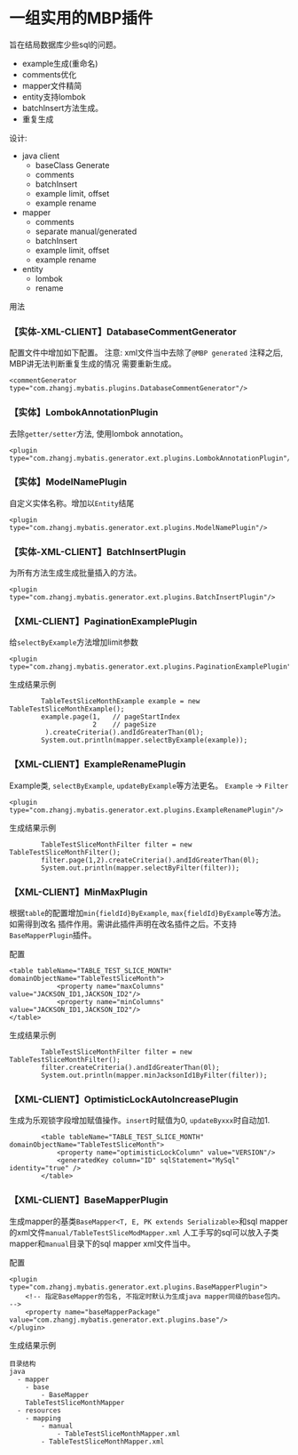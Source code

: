 # 一组实用的MBP插件
旨在结局数据库少些sql的问题。
* example生成(重命名)
* comments优化
* mapper文件精简
* entity支持lombok
* batchInsert方法生成。
* 重复生成

设计:

* java client
    * baseClass Generate
    * comments
    * batchInsert
    * example limit, offset
    * example rename
* mapper
    * comments
    * separate manual/generated
    * batchInsert
    * example limit, offset
    * example rename
* entity
    * lombok
    * rename


用法

### 【实体-XML-CLIENT】DatabaseCommentGenerator
配置文件中增加如下配置。 注意: xml文件当中去除了`@MBP generated` 注释之后, MBP讲无法判断重复生成的情况
需要重新生成。


```
<commentGenerator type="com.zhangj.mybatis.plugins.DatabaseCommentGenerator"/>
```

### 【实体】LombokAnnotationPlugin
去除`getter/setter`方法, 使用lombok annotation。

```
<plugin type="com.zhangj.mybatis.generator.ext.plugins.LombokAnnotationPlugin"/>
```

### 【实体】ModelNamePlugin
自定义实体名称。增加以`Entity`结尾

```
<plugin type="com.zhangj.mybatis.generator.ext.plugins.ModelNamePlugin"/>
```

### 【实体-XML-CLIENT】BatchInsertPlugin
为所有方法生成生成批量插入的方法。

```
<plugin type="com.zhangj.mybatis.generator.ext.plugins.BatchInsertPlugin"/>
```

### 【XML-CLIENT】PaginationExamplePlugin
给`selectByExample`方法增加limit参数

```
<plugin type="com.zhangj.mybatis.generator.ext.plugins.PaginationExamplePlugin"/>
```

生成结果示例

```
        TableTestSliceMonthExample example = new TableTestSliceMonthExample();
        example.page(1,   // pageStartIndex
                     2    // pageSize
         ).createCriteria().andIdGreaterThan(0l);
        System.out.println(mapper.selectByExample(example));
```

### 【XML-CLIENT】ExampleRenamePlugin
Example类, `selectByExample`, `updateByExample`等方法更名。 `Example` -> `Filter`

```
<plugin type="com.zhangj.mybatis.generator.ext.plugins.ExampleRenamePlugin"/>
```

生成结果示例

```
        TableTestSliceMonthFilter filter = new TableTestSliceMonthFilter();
        filter.page(1,2).createCriteria().andIdGreaterThan(0l);
        System.out.println(mapper.selectByFilter(filter));
```

### 【XML-CLIENT】MinMaxPlugin
根据`table`的配置增加`min{fieldId}ByExample`, `max{fieldId}ByExample`等方法。如需得到改名
插件作用。需讲此插件声明在改名插件之后。不支持`BaseMapperPlugin`插件。

配置

```
<table tableName="TABLE_TEST_SLICE_MONTH" domainObjectName="TableTestSliceMonth">
            <property name="maxColumns" value="JACKSON_ID1,JACKSON_ID2"/>
            <property name="minColumns" value="JACKSON_ID1,JACKSON_ID2"/>
</table>
```

生成结果示例

```
        TableTestSliceMonthFilter filter = new TableTestSliceMonthFilter();
        filter.createCriteria().andIdGreaterThan(0l);
        System.out.println(mapper.minJacksonId1ByFilter(filter));
```

### 【XML-CLIENT】OptimisticLockAutoIncreasePlugin
生成为乐观锁字段增加赋值操作。`insert`时赋值为0, `updateByxxx`时自动加1.

```
        <table tableName="TABLE_TEST_SLICE_MONTH" domainObjectName="TableTestSliceMonth">
            <property name="optimisticLockColumn" value="VERSION"/>
            <generatedKey column="ID" sqlStatement="MySql" identity="true" />
        </table>
```

### 【XML-CLIENT】BaseMapperPlugin
生成mapper的基类`BaseMapper<T, E, PK extends Serializable>`和sql mapper的xml文件`manual/TableTestSliceModMapper.xml`
人工手写的sql可以放入子类mapper和`manual`目录下的sql mapper xml文件当中。

配置
```
<plugin type="com.zhangj.mybatis.generator.ext.plugins.BaseMapperPlugin">
    <!-- 指定BaseMapper的包名, 不指定时默认为生成java mapper同级的base包内。 -->
    <property name="baseMapperPackage" value="com.zhangj.mybatis.generator.ext.plugins.base"/>
</plugin>
```

生成结果示例

```
目录结构
java
  - mapper
    - base
        - BaseMapper
    TableTestSliceMonthMapper
  - resources
    - mapping
        - manual
            - TableTestSliceMonthMapper.xml
        - TableTestSliceMonthMapper.xml
```

